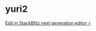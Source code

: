 # yuri2

[Edit in StackBlitz next generation editor ⚡️](https://stackblitz.com/~/github.com/Pamanix/yuri2)